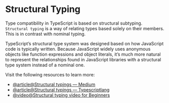 # Structural Typing

Type compatibility in TypeScript is based on structural subtyping. `Structural typing` is a way of relating types based solely on their members. This is in contrast with nominal typing.

TypeScript’s structural type system was designed based on how JavaScript code is typically written. Because JavaScript widely uses anonymous objects like function expressions and object literals, it’s much more natural to represent the relationships found in JavaScript libraries with a structural type system instead of a nominal one.

Visit the following resources to learn more:

- [@article@Structural typings — Medium](https://medium.com/redox-techblog/structural-typing-in-typescript-4b89f21d6004)
- [@article@Structural typings — Typescriptlang](https://www.typescriptlang.org/docs/handbook/type-compatibility.html)
- [@video@Structural typing video for Beginners](https://www.youtube.com/watch?v=kWtwsX_rT3k)
